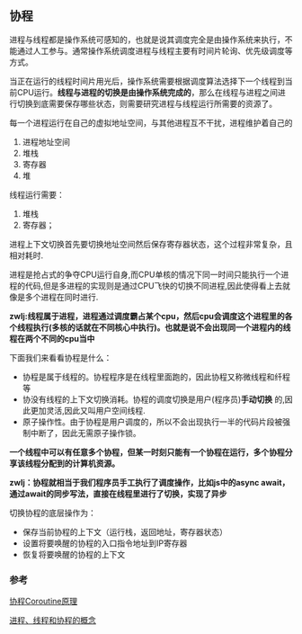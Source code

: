 ## 协程

进程与线程都是操作系统可感知的，也就是说其调度完全是由操作系统来执行，不能通过人工参与。通常操作系统调度进程与线程主要有时间片轮询、优先级调度等方式。

当正在运行的线程时间片用光后，操作系统需要根据调度算法选择下一个线程到当前CPU运行。**线程与进程的切换是由操作系统完成的**，那么在线程与进程之间进行切换到底需要保存哪些状态，则需要研究进程与线程运行所需要的资源了。

 每一个进程运行在自己的虚拟地址空间，与其他进程互不干扰，进程维护着自己的

 1. 进程地址空间
 2. 堆栈
 3. 寄存器
 4. 堆

线程运行需要：

1. 堆栈
2. 寄存器；

进程上下文切换首先要切换地址空间然后保存寄存器状态，这个过程非常复杂，且相对耗时.

进程是抢占式的争夺CPU运行自身,而CPU单核的情况下同一时间只能执行一个进程的代码,但是多进程的实现则是通过CPU飞快的切换不同进程,因此使得看上去就像是多个进程在同时进行.

**zwlj:线程属于进程，进程通过调度霸占某个cpu，然后cpu会调度这个进程里的各个线程执行(多核的话就在不同核心中执行)。也就是说不会出现同一个进程内的线程在两个不同的cpu当中**

下面我们来看看协程是什么：

 - 协程是属于线程的。协程程序是在线程里面跑的，因此协程又称微线程和纤程等
 - 协没有线程的上下文切换消耗。协程的调度切换是用户(程序员)**手动切换** 的,因此更加灵活,因此又叫用户空间线程.
 - 原子操作性。由于协程是用户调度的，所以不会出现执行一半的代码片段被强制中断了，因此无需原子操作锁。

**一个线程中可以有任意多个协程，但某一时刻只能有一个协程在运行，多个协程分享该线程分配到的计算机资源。**

**zwlj：协程就相当于我们程序员手工执行了调度操作，比如js中的async await，通过await的同步写法，直接在线程里进行了切换，实现了异步**

切换协程的底层操作为：

 - 保存当前协程的上下文（运行栈，返回地址，寄存器状态）
 - 设置将要唤醒的协程的入口指令地址到IP寄存器
 - 恢复将要唤醒的协程的上下文

### 参考
[协程Coroutine原理](https://blog.csdn.net/tgxallen/article/details/79631334)

[进程、线程和协程的概念](https://juejin.im/post/5b0014b7518825426e023666)
